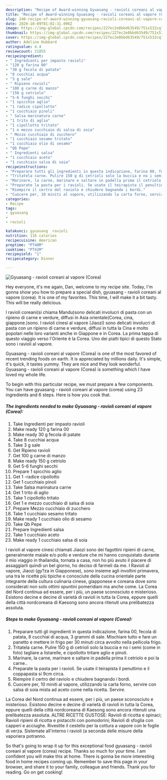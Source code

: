 ```yaml
---
description: "Recipe of Award-winning Gyuasang - ravioli coreani al vapore (Corea)"
title: "Recipe of Award-winning Gyuasang - ravioli coreani al vapore (Corea)"
slug: 240-recipe-of-award-winning-gyuasang-ravioli-coreani-al-vapore-corea
date: 2020-10-09T01:02:31.096Z
image: https://img-global.cpcdn.com/recipes/227ec2e8bbd63549/751x532cq70/gyuasang-ravioli-coreani-al-vapore-corea-recipe-main-photo.jpg
thumbnail: https://img-global.cpcdn.com/recipes/227ec2e8bbd63549/751x532cq70/gyuasang-ravioli-coreani-al-vapore-corea-recipe-main-photo.jpg
cover: https://img-global.cpcdn.com/recipes/227ec2e8bbd63549/751x532cq70/gyuasang-ravioli-coreani-al-vapore-corea-recipe-main-photo.jpg
author: Adeline Hubbard
ratingvalue: 4.4
reviewcount: 21855
recipeingredient:
- " Ingredienti per impasto ravioli"
- "120 g farina 00"
- "30 g fecola di patate"
- "8 cucchiai acqua"
- "3 g sale"
- " Ripieno ravioli"
- "100 g carne di manzo"
- "150 g cetriolo"
- "5-6 funghi secchi"
- "1 spicchio aglio"
- "1 radice cipollotto"
- "1 cucchiaio pinoli"
- " Salsa marinatura carne"
- "1 trito di aglio"
- "1 cipollotto tritato"
- "1 e mezzo cucchiaio di salsa di soia"
- " Mezzo cucchiaio di zucchero"
- "1 cucchiaio sesamo tritato"
- "1 cucchiaio olio di sesamo"
- "Qb Pepe"
- " Ingredienti salsa"
- "1 cucchiaio aceto"
- "1 cucchiaio salsa di soia"
recipeinstructions:
- "Preparare tutti gli ingredienti in questa indicazione, farina 00, fecola di patata, 8 cucchiai di acqua, 3 grammi di sale. Mischiare tutto e fare un panetto e mettere in frigo per 30 minuti circa avvolto nella pellicola frigo."
- "Tritatela carne. Pulire 150 g di cetrioli solo la buccia e no i semi (come in foto) tagliare a listarelle, e cipollotto tritare aglio e pinoli."
- "Marinare, la carne, marinare e saltare in padella prima il cetriolo e poi la carne.."
- "Preparate la pasta per i ravioli. Se usate il teirapista il penultimo e il coppapasta si 9cm circa."
- "Riempire il certro del raviolo e chiudere bagnando i bordi."
- "Cuocere per, 10 miniti al vapore, utilizzando la carta forno, servire con salsa di soia mista ad aceto come nella ricetta. Servire."
categories:
- Recipe
tags:
- gyuasang
- 
- ravioli

katakunci: gyuasang  ravioli 
nutrition: 116 calories
recipecuisine: American
preptime: "PT40M"
cooktime: "PT42M"
recipeyield: "1"
recipecategory: Dinner

---
```



![Gyuasang - ravioli coreani al vapore (Corea)](https://img-global.cpcdn.com/recipes/227ec2e8bbd63549/751x532cq70/gyuasang-ravioli-coreani-al-vapore-corea-recipe-main-photo.jpg)

Hey everyone, it's me again, Dan, welcome to my recipe site. Today, I'm gonna show you how to prepare a special dish, gyuasang - ravioli coreani al vapore (corea). It is one of my favorites. This time, I will make it a bit tasty. This will be really delicious.

I ravioli coreani(si chiama Mandu)sono delicati involucri di pasta con un ripieno di carne e verdure, diffusi in Asia orientale(Corea, cina, giappone.)sono. I ravioli cinesi al vapore (Jiaozi) sono delicati involucri di pasta con un ripieno di carne e verdure, diffusi in tutta la Cina e molto popolari nelle loro varianti anche in Giappone e in Corea. La prima tappa di questo viaggio verso l&#39;Oriente è la Corea. Uno dei piatti tipici di questo Stato sono i ravioli al vapore.

Gyuasang - ravioli coreani al vapore (Corea) is one of the most favored of recent trending foods on earth. It is appreciated by millions daily. It's simple, it's quick, it tastes yummy. They are nice and they look wonderful. Gyuasang - ravioli coreani al vapore (Corea) is something which I have loved my whole life.


To begin with this particular recipe, we must prepare a few components. You can have gyuasang - ravioli coreani al vapore (corea) using 23 ingredients and 6 steps. Here is how you cook that.

<!--inarticleads1-->

##### The ingredients needed to make Gyuasang - ravioli coreani al vapore (Corea):

1. Take  Ingredienti per impasto ravioli
1. Make ready 120 g farina 00
1. Make ready 30 g fecola di patate
1. Take 8 cucchiai acqua
1. Take 3 g sale
1. Get  Ripieno ravioli
1. Get 100 g carne di manzo
1. Make ready 150 g cetriolo
1. Get 5-6 funghi secchi
1. Prepare 1 spicchio aglio
1. Get 1 -radice cipollotto
1. Get 1 cucchiaio pinoli
1. Take  Salsa marinatura carne
1. Get 1 trito di aglio
1. Take 1 cipollotto tritato
1. Get 1 e mezzo cucchiaio di salsa di soia
1. Prepare  Mezzo cucchiaio di zucchero
1. Take 1 cucchiaio sesamo tritato
1. Make ready 1 cucchiaio olio di sesamo
1. Take Qb Pepe
1. Prepare  Ingredienti salsa
1. Take 1 cucchiaio aceto
1. Make ready 1 cucchiaio salsa di soia


I ravioli al vapore cinesi chiamati Jiaozi sono dei fagottini ripieni di carne, generalmente maiale e/o pollo e verdure che mi hanno conquistato durante il mio viaggio in thailandia, tornata a casa, non ho più avuto il piacere di assaggiarli quindi un bel giorno, ho deciso di farmeli da me. I Ravioli al vapore, Jiaozi (gy?za in Giapponese), sono insieme agli involtini primavera, una tra le ricette più tipiche e conosciute della cucina orientale parte integrante della cultura culinaria cinese, giapponese e coreana dove sono considerati non solo ottimi spuntini pomeridiani ma anche come. La Corea del Nord continua ad essere, per i più, un paese sconosciuto e misterioso. Esistono decine e decine di varietà di ravioli in tutta la Corea, eppure quelli della città nordcoreana di Kaesong sono ancora ritenuti una prelibatezza assoluta. 

<!--inarticleads2-->

##### Steps to make Gyuasang - ravioli coreani al vapore (Corea):

1. Preparare tutti gli ingredienti in questa indicazione, farina 00, fecola di patata, 8 cucchiai di acqua, 3 grammi di sale. Mischiare tutto e fare un panetto e mettere in frigo per 30 minuti circa avvolto nella pellicola frigo.
1. Tritatela carne. Pulire 150 g di cetrioli solo la buccia e no i semi (come in foto) tagliare a listarelle, e cipollotto tritare aglio e pinoli.
1. Marinare, la carne, marinare e saltare in padella prima il cetriolo e poi la carne..
1. Preparate la pasta per i ravioli. Se usate il teirapista il penultimo e il coppapasta si 9cm circa.
1. Riempire il certro del raviolo e chiudere bagnando i bordi.
1. Cuocere per, 10 miniti al vapore, utilizzando la carta forno, servire con salsa di soia mista ad aceto come nella ricetta. Servire.


La Corea del Nord continua ad essere, per i più, un paese sconosciuto e misterioso. Esistono decine e decine di varietà di ravioli in tutta la Corea, eppure quelli della città nordcoreana di Kaesong sono ancora ritenuti una prelibatezza assoluta. ALTRE RICETTE GUSTOSE: Ravioli di ricotta e spinaci; Ravioli ripieni di ricotta e pistacchi con pomodorini; Ravioli di sfoglia con capperi e acciughe. Rivestite il cestello per la cottura a vapore con le foglie di verza. Sistemate all&#39;interno i ravioli (a seconda delle misure della vaporiera potranno. 

So that's going to wrap it up for this exceptional food gyuasang - ravioli coreani al vapore (corea) recipe. Thanks so much for your time. I am confident you will make this at home. There is gonna be more interesting food in home recipes coming up. Remember to save this page in your browser, and share it to your family, colleague and friends. Thank you for reading. Go on get cooking!

